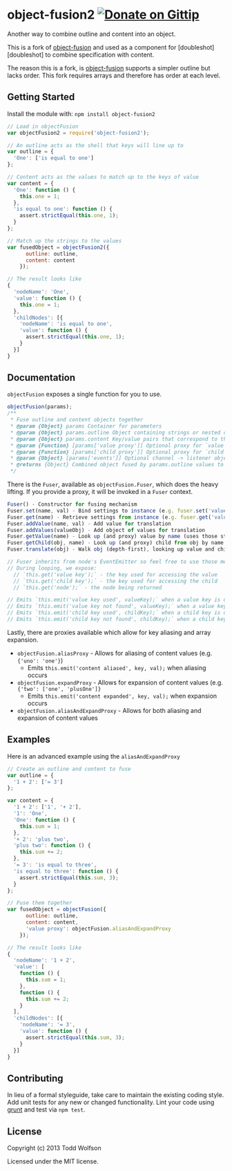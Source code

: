 # object-fusion2 [![Donate on Gittip](http://badgr.co/gittip/twolfson.png)](https://www.gittip.com/twolfson/)

Another way to combine outline and content into an object.

This is a fork of [object-fusion][object-fusion] and used as a component for [doubleshot][doubleshot] to combine specification with content.

The reason this is a fork, is [object-fusion][object-fusion] supports a simpler outline but lacks order. This fork requires arrays and therefore has order at each level.

[object-fusion]: https://github.com/twolfson/object-fusion
[dobuleshot]: https://github.com/twolfson/doubleshot

## Getting Started
Install the module with: `npm install object-fusion2`

```javascript
// Load in objectFusion
var objectFusion2 = require('object-fusion2');

// An outline acts as the shell that keys will line up to
var outline = {
  'One': ['is equal to one']
};

// Content acts as the values to match up to the keys of value
var content = {
  'One': function () {
    this.one = 1;
  },
  'is equal to one': function () {
    assert.strictEqual(this.one, 1);
  }
};

// Match up the strings to the values
var fusedObject = objectFusion2({
      outline: outline,
      content: content
    });

// The result looks like
{
  'nodeName': 'One',
  'value': function () {
    this.one = 1;
  },
  'childNodes': [{
    'nodeName': 'is equal to one',
    'value': function () {
      assert.strictEqual(this.one, 1);
    }
  }]
}
```

## Documentation
`objectFusion` exposes a single function for you to use.

```js
objectFusion(params);
/**
 * Fuse outline and content objects together
 * @param {Object} params Container for parameters
 * @param {Object} params.outline Object containing strings or nested objects of similar format
 * @param {Object} params.content Key/value pairs that correspond to those in params.outline
 * @param {Function} [params['value proxy']] Optional proxy for `value` once looked up
 * @param {Function} [params['child proxy']] Optional proxy for `child` once looked up
 * @param {Object} [params['events']] Optional channel -> listener object for emitted events
 * @returns {Object} Combined object fused by params.outline values to params.content keys
 */
```

There is the `Fuser`, available as `objectFusion.Fuser`, which does the heavy lifting. If you provide a proxy, it will be invoked in a `Fuser` context.

```js
Fuser() - Constructor for fusing mechanism
Fuser.set(name, val) - Bind settings to instance (e.g. fuser.set('value proxy', fn);)
Fuser.get(name) - Retrieve settings from instance (e.g. fuser.get('value proxy');)
Fuser.addValue(name, val) - Add value for translation
Fuser.addValues(valueObj) - Add object of values for translation
Fuser.getValue(name) - Look up (and proxy) value by name (uses those stored via Fuser.addValue/addValues)
Fuser.getChild(obj, name) - Look up (and proxy) child from obj by name
Fuser.translate(obj) - Walk obj (depth-first), looking up value and child of each node

// Fuser inherits from node's EventEmitter so feel free to use those methods
// During looping, we expose:
  // `this.get('value key');` - the key used for accessing the value
  // `this.get('child key');` - the key used for accessing the child
  // `this.get('node');` - the node being returned

// Emits `this.emit('value key used', valueKey);` when a value key is used
// Emits `this.emit('value key not found', valueKey);` when a value key's value is not found
// Emits `this.emit('child key used', childKey);` when a child key is used
// Emits `this.emit('child key not found', childKey);` when a child key's value is not found
```

Lastly, there are proxies available which allow for key aliasing and array expansion.

- `objectFusion.aliasProxy` - Allows for aliasing of content values (e.g. `{'uno': 'one'}`)
    - Emits `this.emit('content aliased', key, val);` when aliasing occurs
- `objectFusion.expandProxy` - Allows for expansion of content values (e.g. `{'two': ['one', 'plusOne']}`
    - Emits `this.emit('content expanded', key, val);` when expansion occurs
- `objectFusion.aliasAndExpandProxy` - Allows for both aliasing and expansion of content values

## Examples
Here is an advanced example using the `aliasAndExpandProxy`


```javascript
// Create an outline and content to fuse
var outline = {
  '1 + 2': ['= 3']
};

var content = {
  '1 + 2': ['1', '+ 2'],
  '1': 'One',
  'One': function () {
    this.sum = 1;
  },
  '+ 2': 'plus two',
  'plus two': function () {
    this.sum += 2;
  },
  '= 3': 'is equal to three',
  'is equal to three': function () {
    assert.strictEqual(this.sum, 3);
  }
};

// Fuse them together
var fusedObject = objectFusion({
      outline: outline,
      content: content,
      'value proxy': objectFusion.aliasAndExpandProxy
    });

// The result looks like
{
  'nodeName': '1 + 2',
  'value': [
    function () {
      this.sum = 1;
    },
    function () {
      this.sum += 2;
    }
  ],
  'childNodes': [{
    'nodeName': '= 3',
    'value': function () {
      assert.strictEqual(this.sum, 3);
    }
  }]
}
```

## Contributing
In lieu of a formal styleguide, take care to maintain the existing coding style. Add unit tests for any new or changed functionality. Lint your code using [grunt](https://github.com/gruntjs/grunt) and test via `npm test`.

## License
Copyright (c) 2013 Todd Wolfson

Licensed under the MIT license.
